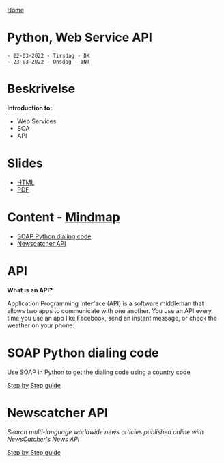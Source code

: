 [Home](../modul-4-2.md)
# Python, Web Service API
    - 22-03-2022 - Tirsdag - DK
    - 23-03-2022 - Onsdag - INT

# Beskrivelse
**Introduction to:**
- Web Services
- SOA
- API

# Slides
- [HTML](./Webservices_API_Slide.html)
- [PDF](./Webservices_API_Slide.pdf)

# Content - [Mindmap](../mindmap.html)
- [SOAP Python dialing code](#soap-python-dialing-code)
- [Newscatcher API](#newscatcher-api)

# API
**What is an API?**

Application Programming Interface (API) is a software middleman that allows two apps to communicate with one another. You use an API every time you use an app like Facebook, send an instant message, or check the weather on your phone.

# SOAP Python dialing code
Use SOAP in Python to get the dialing code using a country code

[Step by Step guide](./SOAP_API_calls_using_Python.md)

# Newscatcher API
 *Search multi-language worldwide news articles published online with NewsCatcher's News API*

 [Step by Step guide](https://github.com/TueHellsternKea/newsapi)



